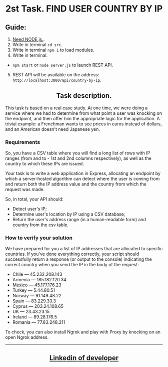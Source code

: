 <h1 align = "center">2st Task. FIND USER COUNTRY BY IP</h1>

## Guide:

1.  <a href = "https://nodejs.org/uk" target="_blank" rel="noreferrer noopener">Need
    NODE.js.</a>.
2.  Write in terminal `cd src`.
3.  Write in terminal `npm i` to load modules.
4.  Write in terminal:

- `npm start` or `node server.js` to launch REST API.

5.  REST API will be available on the address:
    `http://localhost:3000/api/country-by-ip`.

<h2 align = "center"> Task description.</h2>

This task is based on a real case study. At one time, we were doing a service
where we had to determine from what point a user was knocking on the endpoint,
and then offer him the appropriate logic for the application. A trivial example:
a Frenchman wants to see prices in euros instead of dollars, and an American
doesn't need Japanese yen.

### Requirements

So, you have a CSV table where you will find a long list of rows with IP ranges
(from and to - 1st and 2nd columns respectively), as well as the country to
which these IPs are issued.

Your task is to write a web application in Express, allocating an endpoint by
which a server-hosted algorithm can detect where the user is coming from and
return both the IP address value and the country from which the request was
made.

So, in total, your API should:

- Detect user's IP;
- Determine user's location by IP using a CSV database;
- Return the user's address range (in a human-readable form) and country from
  the csv table.

### How to verify your solution

We have prepared for you a list of IP addresses that are allocated to specific
countries. If you've done everything correctly, your script should successfully
return a response (or output to the console) indicating the correct country when
you send the IP in the body of the request:

- Chile — 45.232.208.143
- Armenia — 185.182.120.34
- Mexico — 45.177.176.23
- Turkey — 5.44.80.51
- Norway — 91.149.48.22
- Spain — 83.229.33.3
- Cyprus — 203.24.108.65
- UK — 23.43.23.15
- Ireland — 89.28.176.5
- Romania — 77.83.248.211

To check, you can also install Ngrok and play with Proxy by knocking on an open
Ngrok address.

---

<h2 align = "center"><a href="https://www.linkedin.com/in/olexiy-kiselyov/" target="_blank" rel="noreferrer noopener">
Linkedin of developer</a></h2>
